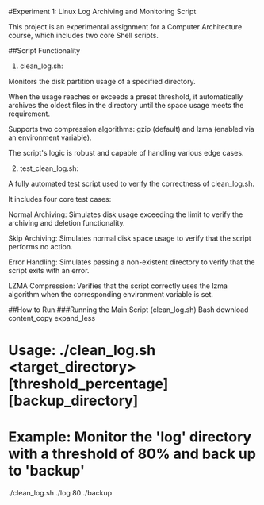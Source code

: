 
#Experiment 1: Linux Log Archiving and Monitoring Script

This project is an experimental assignment for a Computer Architecture course, which includes two core Shell scripts.

##Script Functionality

1. clean_log.sh:

Monitors the disk partition usage of a specified directory.

When the usage reaches or exceeds a preset threshold, it automatically archives the oldest files in the directory until the space usage meets the requirement.

Supports two compression algorithms: gzip (default) and lzma (enabled via an environment variable).

The script's logic is robust and capable of handling various edge cases.

2. test_clean_log.sh:

A fully automated test script used to verify the correctness of clean_log.sh.

It includes four core test cases:

Normal Archiving: Simulates disk usage exceeding the limit to verify the archiving and deletion functionality.

Skip Archiving: Simulates normal disk space usage to verify that the script performs no action.

Error Handling: Simulates passing a non-existent directory to verify that the script exits with an error.

LZMA Compression: Verifies that the script correctly uses the lzma algorithm when the corresponding environment variable is set.

##How to Run
###Running the Main Script (clean_log.sh)
Bash
download
content_copy
expand_less
# Usage: ./clean_log.sh <target_directory> [threshold_percentage] [backup_directory]
# Example: Monitor the 'log' directory with a threshold of 80% and back up to 'backup'
./clean_log.sh ./log 80 ./backup
